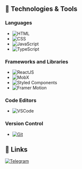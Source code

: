 ## 🔧 Technologies & Tools

### Languages
- ![HTML](https://img.shields.io/badge/HTML-Code-informational?style=flat&logo=html5&logoColor=white&color=blueviolet)
- ![CSS](https://img.shields.io/badge/CSS-Code-informational?style=flat&logo=css3&logoColor=white&color=blueviolet)
- ![JavaScript](https://img.shields.io/badge/JavaScript-Code-informational?style=flat&logo=javascript&logoColor=white&color=blueviolet)
- ![TypeScript](https://img.shields.io/badge/TypeScript-Code-informational?style=flat&logo=typescript&logoColor=white&color=blueviolet)

### Frameworks and Libraries
- ![ReactJS](https://img.shields.io/badge/ReactJS-Framework-informational?style=flat&logo=react&logoColor=white&color=success)
- ![MobX](https://img.shields.io/badge/MobX-Lib-informational?style=flat&logo=mobx&logoColor=white&color=blueviolet)
- ![Styled Components](https://img.shields.io/badge/Styled%20Components-Lib-informational?style=flat&logo=styled-components&logoColor=white&color=blueviolet)  
- ![Framer Motion](https://img.shields.io/badge/Framer%20Motion-Lib-informational?style=flat&logo=framer&logoColor=white&color=blueviolet)

### Code Editors
- ![VSCode](https://img.shields.io/badge/VS_Code-Editor-informational?style=flat&logo=visual-studio-code&logoColor=white&color=orange)

### Version Control
- [![Git](https://img.shields.io/badge/Git-Tools-informational?style=flat&logo=git&logoColor=white&color=blue)](https://your-git-link)

## 🔗 Links

[![Telegram](https://img.shields.io/badge/-Telegram-090909?style=flat&logo=telegram&logoColor=white&color=blueviolet)](https://t.me/Zelelo)
